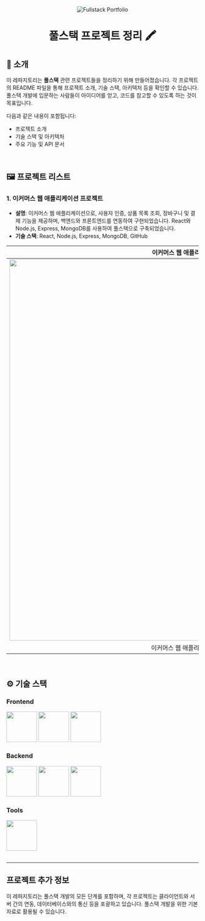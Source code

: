 <div align="center">

<!-- logo -->
<img src="https://capsule-render.vercel.app/api?type=waving&color=3f72af&height=180&text=Fullstack%20Portfolio&animation=fadeIn&fontColor=ffffff&fontSize=60" alt="Fullstack Portfolio">

# 풀스택 프로젝트 정리 🖍️

</div> 

## 📝 소개
이 레파지토리는 **풀스택** 관련 프로젝트들을 정리하기 위해 만들어졌습니다. 각 프로젝트의 README 파일을 통해 프로젝트 소개, 기술 스택, 아키텍처 등을 확인할 수 있습니다. 풀스택 개발에 입문하는 사람들이 아이디어를 얻고, 코드를 참고할 수 있도록 하는 것이 목표입니다.

다음과 같은 내용이 포함됩니다:
- 프로젝트 소개
- 기술 스택 및 아키텍처
- 주요 기능 및 API 문서

<br />

## 🖼️ 프로젝트 리스트

### 1. **이커머스 웹 애플리케이션 프로젝트**
- **설명**: 이커머스 웹 애플리케이션으로, 사용자 인증, 상품 목록 조회, 장바구니 및 결제 기능을 제공하며, 백엔드와 프론트엔드를 연동하여 구현되었습니다. React와 Node.js, Express, MongoDB를 사용하여 풀스택으로 구축되었습니다.
- **기술 스택**: React, Node.js, Express, MongoDB, GitHub

|이커머스 웹 애플리케이션 메인 페이지|
|:---:|
|<img src="https://github.com/user-attachments/assets/ecommerce-main-page.png" width="1000"/>|
|이커머스 웹 애플리케이션 메인 페이지.|

<br />

## ⚙ 기술 스택

### Frontend
<div>
  <img src="https://github.com/yewon-Noh/readme-template/blob/main/skills/React.png?raw=true" width="80">
  <img src="https://github.com/yewon-Noh/readme-template/blob/main/skills/JavaScript.png?raw=true" width="80">
  <img src="https://github.com/yewon-Noh/readme-template/blob/main/skills/HTMLCSS.png?raw=true" width="80">
</div>

### Backend
<div>
  <img src="https://github.com/yewon-Noh/readme-template/blob/main/skills/Nodejs.png?raw=true" width="80">
  <img src="https://github.com/yewon-Noh/readme-template/blob/main/skills/Express.png?raw=true" width="80">
  <img src="https://github.com/yewon-Noh/readme-template/blob/main/skills/MongoDB.png?raw=true" width="80">
</div>

### Tools
<div>
  <img src="https://github.com/yewon-Noh/readme-template/blob/main/skills/Github.png?raw=true" width="80">
</div>

<br />

---

## 프로젝트 추가 정보
이 레파지토리는 풀스택 개발의 모든 단계를 포함하며, 각 프로젝트는 클라이언트와 서버 간의 연동, 데이터베이스와의 통신 등을 포괄하고 있습니다. 풀스택 개발을 위한 기본 자료로 활용될 수 있습니다.
